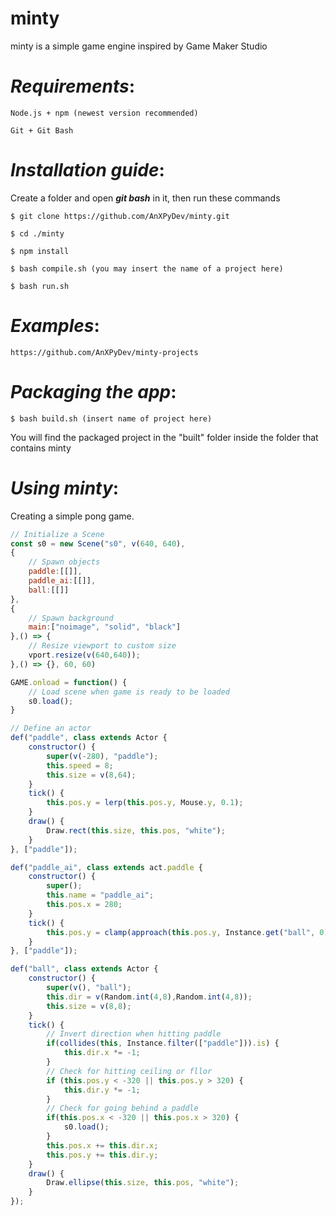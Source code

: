 <h1>minty</h1>

minty is a simple game engine inspired by Game Maker Studio

# _Requirements_:

    Node.js + npm (newest version recommended)
  
    Git + Git Bash

# _Installation guide_:
    
  Create a folder and open **_git bash_** in it, then run these commands

    $ git clone https://github.com/AnXPyDev/minty.git
  
    $ cd ./minty
    
    $ npm install 
    
    $ bash compile.sh (you may insert the name of a project here)
  
    $ bash run.sh
    
# _Examples_: 

    https://github.com/AnXPyDev/minty-projects

# _Packaging the app_:


    $ bash build.sh (insert name of project here)
    
  You will find the packaged project in the "built" folder inside the folder that contains minty

# _Using minty_:

  Creating a simple pong game.
```javascript
// Initialize a Scene
const s0 = new Scene("s0", v(640, 640), 
{
    // Spawn objects
    paddle:[[]],
    paddle_ai:[[]],
    ball:[[]]
},
{
    // Spawn background
    main:["noimage", "solid", "black"]
},() => {
    // Resize viewport to custom size
    vport.resize(v(640,640));
},() => {}, 60, 60)

GAME.onload = function() {
    // Load scene when game is ready to be loaded
    s0.load();
}

// Define an actor 
def("paddle", class extends Actor {
    constructor() {
        super(v(-280), "paddle");
        this.speed = 8;
        this.size = v(8,64);
    }
    tick() {
        this.pos.y = lerp(this.pos.y, Mouse.y, 0.1);
    }
    draw() {
        Draw.rect(this.size, this.pos, "white");
    }
}, ["paddle"]);

def("paddle_ai", class extends act.paddle {
    constructor() {
        super();
        this.name = "paddle_ai";
        this.pos.x = 280;
    }
    tick() {
        this.pos.y = clamp(approach(this.pos.y, Instance.get("ball", 0).pos.y, this.speed), -320, 320);
    }
}, ["paddle"]);

def("ball", class extends Actor {
    constructor() {
        super(v(), "ball");
        this.dir = v(Random.int(4,8),Random.int(4,8));
        this.size = v(8,8);
    }
    tick() {
        // Invert direction when hitting paddle
        if(collides(this, Instance.filter(["paddle"])).is) {
            this.dir.x *= -1;
        }
        // Check for hitting ceiling or fllor
        if (this.pos.y < -320 || this.pos.y > 320) {
            this.dir.y *= -1;
        }
        // Check for going behind a paddle
        if(this.pos.x < -320 || this.pos.x > 320) {
            s0.load();
        }
        this.pos.x += this.dir.x;
        this.pos.y += this.dir.y;
    }
    draw() {
        Draw.ellipse(this.size, this.pos, "white");
    }
});
```

